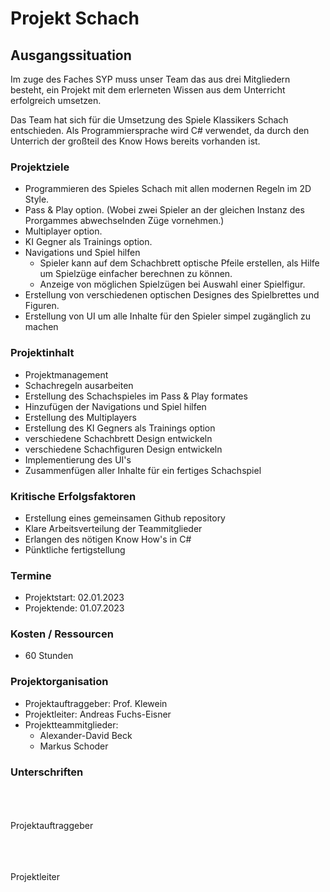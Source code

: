 
<!-- ##Aufgaben:
####Gemeinsam:
* Grundstrucktur
  - Schachfeld
  - Figuren
  - Positionen -->


<!-- - Andreas Fuchs-Eisner
Regeln für: 
  - Pawn
  - Knight

* Alexander Beck
Regeln für:
  - Bishop
  - Rook

- Markus Schoder
Regeln für:
  - King 
  - Queen -->
# Projekt Schach

## Ausgangssituation

Im zuge des Faches SYP muss unser Team das aus drei Mitgliedern besteht, ein Projekt mit dem erlerneten Wissen aus dem Unterricht erfolgreich umsetzen. 

Das Team hat sich für die Umsetzung des Spiele Klassikers Schach entschieden.
Als Programmiersprache wird C# verwendet, da durch den Unterrich der großteil des Know Hows bereits vorhanden ist. 


### Projektziele

- Programmieren des Spieles Schach mit allen modernen Regeln im 2D Style. 
- Pass & Play option. (Wobei zwei Spieler an der gleichen Instanz des Prorgammes abwechselnden Züge vornehmen.)
- Multiplayer option. 
- KI Gegner als Trainings option.
- Navigations und Spiel hilfen 
  - Spieler kann auf dem Schachbrett optische Pfeile erstellen, als Hilfe um Spielzüge einfacher berechnen zu können. 
  - Anzeige von möglichen Spielzügen bei Auswahl einer Spielfigur. 
- Erstellung von verschiedenen optischen Designes des Spielbrettes und Figuren. 
- Erstellung von UI um alle Inhalte für den Spieler simpel zugänglich zu machen


  
### Projektinhalt

-	Projektmanagement
- Schachregeln ausarbeiten
- Erstellung des Schachspieles im Pass & Play formates 
- Hinzufügen der Navigations und Spiel hilfen
- Erstellung des Multiplayers
- Erstellung des KI Gegners als Trainings option
- verschiedene Schachbrett Design entwickeln
- verschiedene Schachfiguren Design entwickeln
- Implementierung des UI's
- Zusammenfügen aller Inhalte für ein fertiges Schachspiel


### Kritische Erfolgsfaktoren 
- Erstellung eines gemeinsamen Github repository
- Klare Arbeitsverteilung der Teammitglieder
- Erlangen des nötigen Know How's in C#
- Pünktliche fertigstellung


### Termine
- Projektstart: 02.01.2023
- Projektende: 01.07.2023

### Kosten / Ressourcen 
-  60 Stunden

### Projektorganisation
- Projektauftraggeber: Prof. Klewein
- Projektleiter: Andreas Fuchs-Eisner
-  Projektteammitglieder: 
   -  Alexander-David Beck
   -  Markus Schoder

### Unterschriften
<br><br><br>
Projektauftraggeber

<br><br><br>
Projektleiter  
